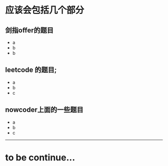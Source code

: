 
# 应该会包括几个部分
## 剑指offer的题目
- a 
- b
- b

## leetcode 的题目;
- a
- b
- c

## nowcoder上面的一些题目
- a
- b
- c

----

# to be continue...